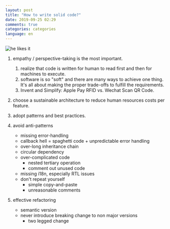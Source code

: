 ```yaml
---
layout: post
title: "How to write solid code?"
date: 2019-09-25 02:29
comments: true
categories: categories
language: en
---
```


![he likes it](https://res.cloudinary.com/dohtidfqh/image/upload/v1557957637/web-guiguio/he-likes-it.jpg)

1. empathy / perspective-taking is the most important.
    1. realize that code is written for human to read first and then for machines to execute.
    2. software is so "soft" and there are many ways to achieve one thing. It's all about making the proper trade-offs to fulfill the requirements.
    3. Invent and Simplify: Apple Pay RFID vs. Wechat Scan QR Code.

2. choose a sustainable architecture to reduce human resources costs per feature.

<script src="/notes/11-three-programming-paradigms/js"></script>
<script src="/notes/12-solid-design-principles/js"></script>

3. adopt patterns and best practices.

4. avoid anti-patterns
    * missing error-handling
    * callback hell = spaghetti code + unpredictable error handling
    * over-long inheritance chain
    * circular dependency
    * over-complicated code
        * nested tertiary operation
        * comment out unused code
    * missing i18n, especially RTL issues
    * don't repeat yourself
      * simple copy-and-paste
      * unreasonable comments

5. effective refactoring
    * semantic version
    * never introduce breaking change to non major versions
        * two legged change
